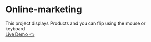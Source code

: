 # Online-marketing
This project displays Products and you can flip using the mouse or keyboard
</br>
<a href="https://mostafakhaledd.github.io/Online-marketing/">Live Demo 👈</a>
